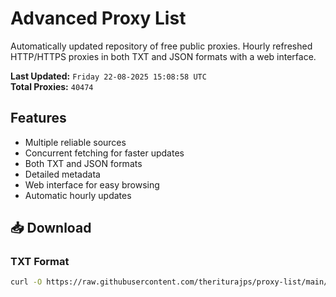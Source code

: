 # Advanced Proxy List

Automatically updated repository of free public proxies. Hourly refreshed HTTP/HTTPS proxies in both TXT and JSON formats with a web interface.

**Last Updated:** `Friday 22-08-2025 15:08:58 UTC`  
**Total Proxies:** `40474`

## Features
- Multiple reliable sources
- Concurrent fetching for faster updates
- Both TXT and JSON formats
- Detailed metadata
- Web interface for easy browsing
- Automatic hourly updates

## 📥 Download

### TXT Format
```bash
curl -O https://raw.githubusercontent.com/theriturajps/proxy-list/main/proxies.txt